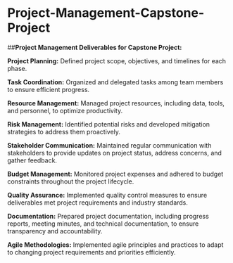 # Project-Management-Capstone-Project
##**Project Management Deliverables for Capstone Project:**

**Project Planning:** Defined project scope, objectives, and timelines for each phase.

**Task Coordination:** Organized and delegated tasks among team members to ensure efficient progress.

**Resource Management:** Managed project resources, including data, tools, and personnel, to optimize productivity.

**Risk Management:** Identified potential risks and developed mitigation strategies to address them proactively.

**Stakeholder Communication:** Maintained regular communication with stakeholders to provide updates on project status, address concerns, and gather feedback.

**Budget Management:** Monitored project expenses and adhered to budget constraints throughout the project lifecycle.

**Quality Assurance:** Implemented quality control measures to ensure deliverables met project requirements and industry standards.

**Documentation:** Prepared project documentation, including progress reports, meeting minutes, and technical documentation, to ensure transparency and accountability.

**Agile Methodologies:** Implemented agile principles and practices to adapt to changing project requirements and priorities efficiently.
